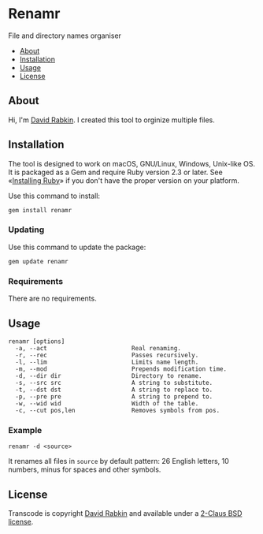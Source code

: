 # Renamr
File and directory names organiser

* [About](#about)
* [Installation](#installation)
* [Usage](#usage)
* [License](#license)

## About
Hi, I'm [David Rabkin](https://www.rabkin.co.il). I created this tool to
orginize multiple files.

## Installation
The tool is designed to work on macOS, GNU/Linux, Windows, Unix-like OS. It is
packaged as a Gem and require Ruby version 2.3 or later.  See «[Installing
Ruby](https://www.ruby-lang.org/en/documentation/installation/)» if you don't
have the proper version on your platform.

Use this command to install:

    gem install renamr

### Updating
Use this command to update the package:

    gem update renamr

### Requirements
There are no requirements.

## Usage
    renamr [options]
      -a, --act                        Real renaming.
      -r, --rec                        Passes recursively.
      -l, --lim                        Limits name length.
      -m, --mod                        Prepends modification time.
      -d, --dir dir                    Directory to rename.
      -s, --src src                    A string to substitute.
      -t, --dst dst                    A string to replace to.
      -p, --pre pre                    A string to prepend to.
      -w, --wid wid                    Width of the table.
      -c, --cut pos,len                Removes symbols from pos.

### Example

    renamr -d <source>

It renames all files in `source` by default pattern: 26 English letters,
10 numbers, minus for spaces and other symbols.

## License
Transcode is copyright [David Rabkin](http://www.rabkin.co.il/) and
available under a [2-Claus BSD license](https://github.com/rdavid/renamr/blob/master/LICENSE).
